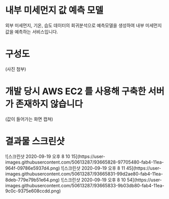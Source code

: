 # 내부 미세먼지 값 예측 모델

외부 미세먼지, 기온, 습도 데이터의 회귀분석으로 예측모델을 생성하여 내부 미세먼지 값을 예측하는 서비스입니다.

# 구성도

(사진 첨부)

# 개발 당시 AWS EC2 를 사용해 구축한 서버가 존재하지 않습니다

(값이 들어가는 화면 캡쳐)

# 결과물 스크린샷

 <div>
![스크린샷 2020-09-19 오후 8 10 15](https://user-images.githubusercontent.com/50613287/93665828-97705480-fab4-11ea-964f-09786e5937d4.png)
![스크린샷 2020-09-19 오후 8 11 45](https://user-images.githubusercontent.com/50613287/93665831-99d2ae80-fab4-11ea-8deb-779e79b51e64.png)
![스크린샷 2020-09-19 오후 8 10 54](https://user-images.githubusercontent.com/50613287/93665833-9b03db80-fab4-11ea-9c0c-9375e608ccdd.png)
</div>
